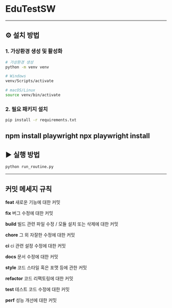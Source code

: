 # EduTestSW


---

## ⚙️ 설치 방법

### 1. 가상환경 생성 및 활성화

```bash
# 가상환경 생성
python -m venv venv

# Windows
venv/Scripts/activate

# macOS/Linux
source venv/bin/activate
```

### 2. 필요 패키지 설치

```bash
pip install -r requirements.txt
```
npm install playwright
npx playwright install
---

## ▶️ 실행 방법

```bash
python run_routine.py
```

---

## 커밋 메세지 규칙

**feat**   새로운 기능에 대한 커밋

**fix**   버그 수정에 대한 커밋

**build**   빌드 관련 파일 수정 / 모듈 설치 또는 삭제에 대한 커밋

**chore**   그 외 자잘한 수정에 대한 커밋

**ci**   ci 관련 설정 수정에 대한 커밋

**docs**   문서 수정에 대한 커밋

**style**   코드 스타일 혹은 포맷 등에 관한 커밋

**refactor**   코드 리팩토링에 대한 커밋

**test**   테스트 코드 수정에 대한 커밋

**perf**  성능 개선에 대한 커밋


